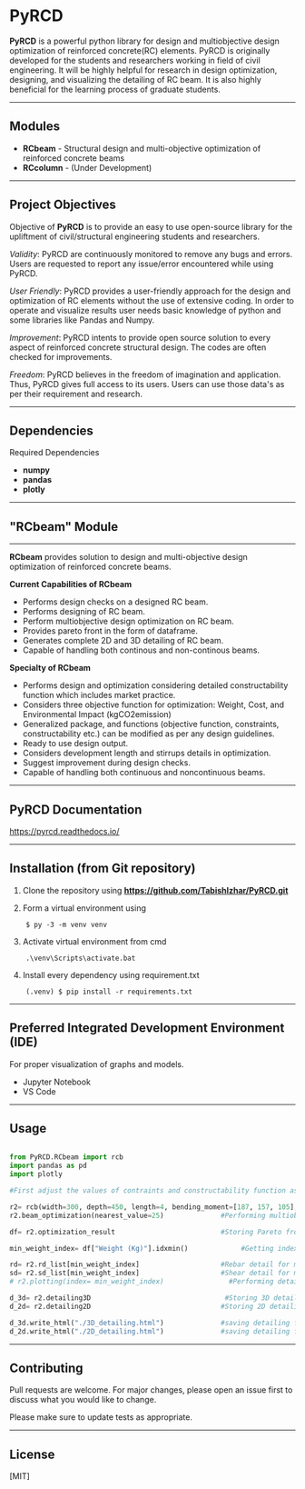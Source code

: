# PyRCD

**PyRCD** is a powerful python library for design and multiobjective design optimization of reinforced concrete(RC) elements. PyRCD is originally developed for the students and researchers working in field of civil engineering. It will be highly helpful for research in design optimization, designing, and visualizing the detailing of RC beam. It is also highly beneficial for the learning process of graduate students. 

------------------------------------------------------------------------------------------------------------
## Modules 

* **RCbeam** - Structural design and multi-objective optimization of reinforced concrete beams 
* **RCcolumn** - (Under Development)

------------------------------------------------------------------------------------------------------------

## Project Objectives

Objective of **PyRCD** is to provide an easy to use open-source library for the upliftment of civil/structural engineering students and researchers.

*Validity*: PyRCD are continuously monitored to remove any bugs and errors. Users are requested to report any issue/error encountered while using PyRCD.

*User Friendly*: PyRCD provides a user-friendly approach for the design and optimization of RC elements without the use of extensive coding. In order to operate and visualize results user needs basic knowledge of python and some libraries like Pandas and Numpy.

*Improvement*: PyRCD intents to provide open source solution to every aspect of reinforced concrete structural design. The codes are often checked for improvements.

*Freedom*: PyRCD believes in the freedom of imagination and application. Thus, PyRCD gives full access to its users. Users can use those data's as per their requirement and research.

------------------------------------------------------------------------------------------------------------

## Dependencies

Required Dependencies

* **numpy**
* **pandas**
* **plotly**

------------------------------------------------------------------------------------------------------------

## "RCbeam" Module
----------------
**RCbeam** provides solution to design and multi-objective design optimization of reinforced concrete beams.

**Current Capabilities of RCbeam**

* Performs design checks on a designed RC beam.
* Performs designing of RC beam. 
* Perform multiobjective design optimization on RC beam.
* Provides pareto front in the form of dataframe. 
* Generates complete 2D and 3D detailing of RC beam. 
* Capable of handling both continous and non-continous beams.

**Specialty of RCbeam**

* Performs design and optimization considering detailed constructability function which includes market practice.
* Considers three objective function for optimization: Weight, Cost, and Environmental Impact (kgCO2emission) 
* Generalized package, and functions (objective function, constraints, constructability etc.) can be modified as per any design guidelines. 
* Ready to use design output.
* Considers development length and stirrups details in optimization.
* Suggest improvement during design checks.
* Capable of handling both continuous and noncontinuous beams.
 

------------------------------------------------------------------------------------------------------------

## PyRCD Documentation

https://pyrcd.readthedocs.io/

------------------------------------------------------------------------------------------------------------

## Installation (from Git repository)

1) Clone the repository using **https://github.com/TabishIzhar/PyRCD.git**

2) Form a virtual environment using 
```
    $ py -3 -m venv venv
```

3) Activate virtual environment from cmd
```
    .\venv\Scripts\activate.bat
```

4) Install every dependency using requirement.txt
```
    (.venv) $ pip install -r requirements.txt
```
------------------------------------------------------------------------------------------------------------

## Preferred Integrated Development Environment (IDE)

For proper visualization of graphs and models.

* Jupyter Notebook
* VS Code 

-----------------------------------------------------------------------------------------------------------

## Usage

```python

from PyRCD.RCbeam import rcb
import pandas as pd
import plotly

#First adjust the values of contraints and constructability function as per requirement

r2= rcb(width=300, depth=450, length=4, bending_moment=[187, 157, 105], shear_force=[125, 40, 98])     #Creating beam object
r2.beam_optimization(nearest_value=25)              #Performing multiobjective optimization

df= r2.optimization_result                          #Storing Pareto front results

min_weight_index= df["Weight (Kg)"].idxmin()             #Getting index of minimum weight

rd= r2.rd_list[min_weight_index]                    #Rebar detail for minimum weight
sd= r2.sd_list[min_weight_index]                    #Shear detail for minimum weight
# r2.plotting(index= min_weight_index)                #Performing detailing

d_3d= r2.detailing3D                                 #Storing 3D detailing
d_2d= r2.detailing2D                                #Storing 2D detailing

d_3d.write_html("./3D_detailing.html")              #saving detailing file
d_2d.write_html("./2D_detailing.html")              #saving detailing file
```
------------------------------------------------------------------------------------------------------------
## Contributing

Pull requests are welcome. For major changes, please open an issue first to discuss what you would like to change.

Please make sure to update tests as appropriate.

------------------------------------------------------------------------------------------------------------

## License

[MIT]